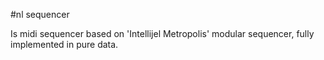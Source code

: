#nl sequencer

Is midi sequencer based on 'Intellijel Metropolis' modular sequencer, 
fully implemented in pure data.
